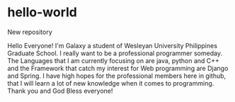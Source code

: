 # hello-world
New repository

Hello Everyone! I'm Galaxy a student of Wesleyan University Philippines Graduate School. I really want to be a professional programmer someday. The Languages that I am currently focusing on are java, python and C++ and the Framework that catch my interest for  Web programming are Django and Spring. I have high hopes for the professional members here in github, that I will learn a lot of new knowledge when it comes to programming. Thank you and God Bless everyone!

